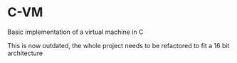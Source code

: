 # C-VM
Basic implementation of a virtual machine in C

This is now outdated, the whole project needs to be refactored to fit a 16 bit architecture
